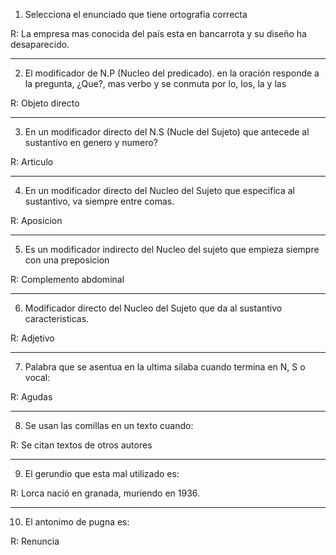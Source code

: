 1. Selecciona el enunciado que tiene ortografia correcta

R: La empresa mas conocida del país esta en bancarrota y su diseño ha desaparecido.

---

2. El modificador de N.P (Nucleo del predicado). en la oración responde a la pregunta, ¿Que?, mas verbo y se conmuta por lo, los, la y las 

R: Objeto directo

---

3. En un modificador directo del N.S (Nucle del Sujeto) que antecede al sustantivo en genero y numero?

R: Articulo 

---

4. En un modificador directo del Nucleo del Sujeto que especifica al sustantivo, va siempre entre comas. 

R: Aposicion

---

5. Es un modificador indirecto del Nucleo del sujeto que empieza siempre con una preposicion 

R: Complemento abdominal

---

6. Modificador directo del Nucleo del Sujeto que da al sustantivo caracteristicas. 

R: Adjetivo

---

7. Palabra que se asentua en la ultima silaba cuando termina en N, S o vocal:  

R: Agudas

---

8. Se usan las comillas en un texto cuando:  

R: Se citan textos de otros autores

---

9. El gerundio que esta mal utilizado es:  

R: Lorca nació en granada, muriendo en 1936.

---

10. El antonimo de pugna es: 

R: Renuncia


